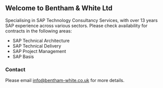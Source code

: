 ## Welcome to Bentham & White Ltd

Specialising in SAP Technology Consultancy Services, with over 13 years SAP experience across various sectors. Please check availability for contracts in the following areas:
* SAP Technical Architecture
* SAP Technical Delivery
* SAP Project Management
* SAP Basis


### Contact

Please email [info@bentham-white.co.uk](mailto:info@bentham-white.co.uk) for more details.
